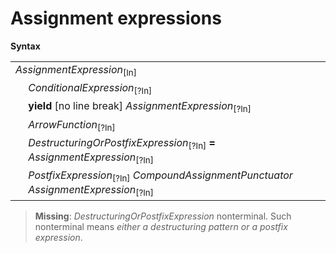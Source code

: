 # Assignment expressions

**Syntax**

<table>
    <tr>
        <td colspan="2"><i>AssignmentExpression</i><sub>[In]</sub></td>
    </tr>
    <tr>
        <td>&nbsp;</td><td><i>ConditionalExpression</i><sub>[?In]</sub></td>
    </tr>
    <tr>
        <td>&nbsp;</td><td><b>yield</b> [no line break] <i>AssignmentExpression</i><sub>[?In]</sub></td>
    </tr>
    <tr>
        <td>&nbsp;</td><td><i>ArrowFunction</i><sub>[?In]</sub></td>
    </tr>
    <tr>
        <td>&nbsp;</td><td><i>DestructuringOrPostfixExpression</i><sub>[?In]</sub> <b>=</b> <i>AssignmentExpression</i><sub>[?In]</sub></td>
    </tr>
    <tr>
        <td>&nbsp;</td><td><i>PostfixExpression</i><sub>[?In]</sub> <i>CompoundAssignmentPunctuator</i> <i>AssignmentExpression</i><sub>[?In]</sub></td>
    </tr>
</table>

> **Missing**: <i>DestructuringOrPostfixExpression</i> nonterminal. Such nonterminal means *either a destructuring pattern or a postfix expression*.